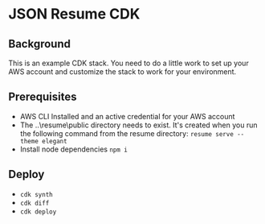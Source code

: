 # JSON Resume CDK

## Background

This is an example CDK stack. You need to do a little work to set up your AWS account and customize the stack to work for your environment.

## Prerequisites

* AWS CLI Installed and an active credential for your AWS account
* The ..\resume\public directory needs to exist. It's created when you run the following command from the resume directory:
    `resume serve --theme elegant`
* Install node dependencies
    `npm i`

## Deploy

* `cdk synth`
* `cdk diff`
* `cdk deploy`
